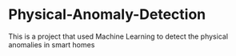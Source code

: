# Physical-Anomaly-Detection
This is a project that used Machine Learning to detect the physical anomalies in smart homes
